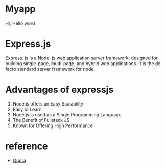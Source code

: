 # Myapp
Hi, Hello word
# Express.js
Express. js is a Node. js web application server framework, designed for building single-page, multi-page, and hybrid web applications. It is the de facto standard server framework for node.

# Advantages of expressjs
1. Node.js offers an Easy Scalability
2. Easy to Learn
3. Node.js is used as a Single Programming Language
4. The Benefit of Fullstack JS
5. Known for Offering High Performance

# reference
- [Quora](https://www.quora.com/What-is-Express-js-What-are-its-advantages)
